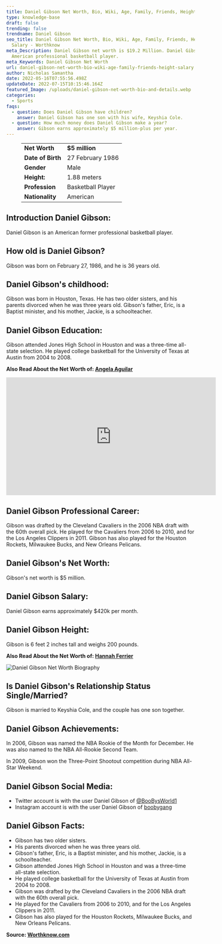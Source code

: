 ```yaml
---
title: Daniel Gibson Net Worth, Bio, Wiki, Age, Family, Friends, Height & Salary
type: knowledge-base
draft: false
trending: false
trendname: Daniel Gibson
seo_title: Daniel Gibson Net Worth, Bio, Wiki, Age, Family, Friends, Height &
  Salary - Worthknow
meta_Description: Daniel Gibson net worth is $19.2 Million. Daniel Gibson is an
  American professional basketball player.
meta_Keywords: Daniel Gibson Net Worth
url: daniel-gibson-net-worth-bio-wiki-age-family-friends-height-salary
author: Nicholas Samantha
date: 2022-05-16T07:55:56.498Z
updateDate: 2022-07-15T10:15:46.164Z
featured_Image: /uploads/daniel-gibson-net-worth-bio-and-details.webp
categories:
  - Sports
faqs:
  - question: Does Daniel Gibson have children?
    answer: Daniel Gibson has one son with his wife, Keyshia Cole.
  - question: How much money does Daniel Gibson make a year?
    answer: Gibson earns approximately $5 million-plus per year.
---
```

<figure class="wp-block-table is-style-stripes">
  <table>
    <tbody>
      <tr>
        <td>
          <strong>Net Worth</strong>
        </td>
        <td>
          <strong>$5 million</strong>
        </td>
      </tr>
      <tr>
        <td>
          <strong>Date of Birth</strong>
        </td>
        <td>27 February 1986</td>
      </tr>
      <tr>
        <td>
          <strong>Gender</strong>
        </td>
        <td>Male</td>
      </tr>
      <tr>
        <td>
          <strong>Height:</strong>
        </td>
        <td>1.88 meters</td>
      </tr>
      <tr>
        <td>
          <strong>Profession</strong>
        </td>
        <td>Basketball Player</td>
      </tr>
      <tr>
        <td>
          <strong>Nationality</strong>
        </td>
        <td>American</td>
      </tr>
    </tbody>
  </table>
</figure>

## **Introduction Daniel Gibson:**

Daniel Gibson is an American former professional basketball player. 

## **How old is Daniel Gibson?**

Gibson was born on February 27, 1986, and he is 36 years old.

## **Daniel Gibson's childhood:** 

Gibson was born in Houston, Texas. He has two older sisters, and his parents divorced when he was three years old. Gibson's father, Eric, is a Baptist minister, and his mother, Jackie, is a schoolteacher.

## **Daniel Gibson Education:**

Gibson attended Jones High School in Houston and was a three-time all-state selection. He played college basketball for the University of Texas at Austin from 2004 to 2008.

**Also Read About the Net Worth of: <a href="https://worthknow.com/angela-aguilar-net-worth-bio-wiki-age-family-friends-height-salary/" target="_blank" rel="noopener">Angela Aguilar</a>**

<iframe width="560" height="315" src="https://www.youtube.com/embed/0VJhc_xGg7Q" title="YouTube video player" frameborder="0" allow="accelerometer; autoplay; clipboard-write; encrypted-media; gyroscope; picture-in-picture" allowfullscreen></iframe>

## **Daniel Gibson Professional Career:**

Gibson was drafted by the Cleveland Cavaliers in the 2006 NBA draft with the 60th overall pick. He played for the Cavaliers from 2006 to 2010, and for the Los Angeles Clippers in 2011. Gibson has also played for the Houston Rockets, Milwaukee Bucks, and New Orleans Pelicans. 

## **Daniel Gibson's Net Worth:**

Gibson's net worth is $5 million. 

## **Daniel Gibson Salary:**

Daniel Gibson earns approximately $420k per month.

## **Daniel Gibson Height:**

Gibson is 6 feet 2 inches tall and weighs 200 pounds.

**Also Read About the Net Worth of: <a href="https://worthknow.com/hannah-ferrier-net-worth-bio-wiki-age-family-friends-height-salary/" target="_blank" rel="noopener">Hannah Ferrier</a>**

![Daniel Gibson Net Worth Biography](/uploads/daniel-gibson-net-worth-.webp)

## **Is Daniel Gibson's Relationship Status Single/Married?**

Gibson is married to Keyshia Cole, and the couple has one son together. 

## **Daniel Gibson Achievements:**

In 2006, Gibson was named the NBA Rookie of the Month for December. He was also named to the NBA All-Rookie Second Team. 

In 2009, Gibson won the Three-Point Shootout competition during NBA All-Star Weekend. 

## **Daniel Gibson Social Media:**

* Twitter account is with the user Daniel Gibson of <a href="https://twitter.com/boobysworld1" target="_blank" rel="nofollow" rel="noopener">@BooBysWorld1</a>
* Instagram account is with the user Daniel Gibson of <a href="https://www.instagram.com/boobygang/" target="_blank" rel="nofollow" rel="noopener">boobygang</a>

## **Daniel Gibson Facts:**

* Gibson has two older sisters.
* His parents divorced when he was three years old.
* Gibson's father, Eric, is a Baptist minister, and his mother, Jackie, is a schoolteacher.
* Gibson attended Jones High School in Houston and was a three-time all-state selection.
* He played college basketball for the University of Texas at Austin from 2004 to 2008.
* Gibson was drafted by the Cleveland Cavaliers in the 2006 NBA draft with the 60th overall pick.
* He played for the Cavaliers from 2006 to 2010, and for the Los Angeles Clippers in 2011.
* Gibson has also played for the Houston Rockets, Milwaukee Bucks, and New Orleans Pelicans.

**Source: <a href="https://worthknow.com/" target="_blank" rel="noopener">Worthknow.com</a>**